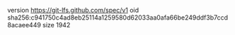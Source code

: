 version https://git-lfs.github.com/spec/v1
oid sha256:c941750c4ad8eb25114a1259580d62033aa0afa66be249ddf3b7ccd8acaee449
size 1942
